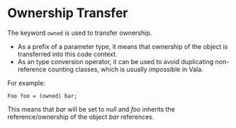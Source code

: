 # Ownership Transfer

The keyword `owned` is used to transfer ownership. 

-   As a prefix of a parameter type, it means that ownership of the object is transferred into this code context. 
-   As an type conversion operator, it can be used to avoid duplicating non-reference counting classes, which is usually impossible in Vala. 

For example:

```vala
Foo foo = (owned) bar;
```

This means that *bar* will be set to *null* and *foo* inherits the reference/ownership of the object *bar* references. 
